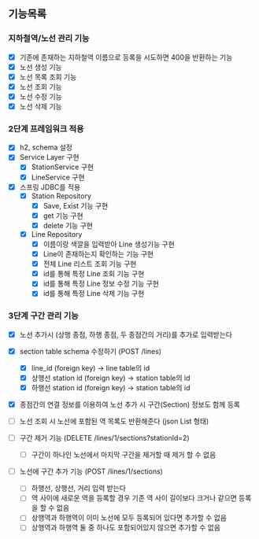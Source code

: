 ## 기능목록

### 지하철역/노선 관리 기능

- [x] 기존에 존재하는 지하철역 이름으로 등록을 시도하면 400을 반환하는 기능
- [x] 노선 생성 기능
- [x] 노선 목록 조회 기능
- [x] 노선 조회 기능
- [x] 노선 수정 기능
- [x] 노선 삭제 기능

### 2단계 프레임워크 적용

- [x] h2, schema 설정
- [x] Service Layer 구현
    - [x] StationService 구현
    - [x] LineService 구현

- [x] 스프링 JDBC를 적용
    - [x] Station Repository
        - [x] Save, Exist 기능 구현
        - [x] get 기능 구현
        - [x] delete 기능 구현
    - [x] Line Repository
        - [x] 이름이랑 색깔을 입력받아 Line 생성기능 구현
        - [x] Line이 존재하는지 확인하는 기능 구현
        - [x] 전체 Line 리스트 조회 기능 구현
        - [x] id를 통해 특정 Line 조회 기능 구현
        - [x] id를 통해 특정 Line 정보 수정 기능 구현
        - [x] id를 통해 특정 Line 삭제 기능 구현

### 3단계 구간 관리 기능
- [x] 노선 추가시 (상행 종점, 하행 종점, 두 종점간의 거리)를 추가로 입력받는다
- [x] section table schema 수정하기 (POST /lines)
    - [x] line_id (foreign key) -> line table의 id
    - [x] 상행선 station id (foreign key) -> station table의 id
    - [x] 하행선 station id (foreign key) -> station table의 id
- [x] 종점간의 연결 정보를 이용하여 노선 추가 시 구간(Section) 정보도 함께 등록

- [ ] 노선 조회 시 노선에 포함된 역 목록도 반환해준다 (json List 형태)

- [ ] 구간 제거 기능 (DELETE /lines/1/sections?stationId=2)
    - [ ] 구간이 하나인 노선에서 마지막 구간을 제거할 때 제거 할 수 없음

- [ ] 노선에 구간 추가 기능 (POST /lines/1/sections)
    - [ ] 하행선, 상행선, 거리 입력 받는다
    - [ ] 역 사이에 새로운 역을 등록할 경우 기존 역 사이 길이보다 크거나 같으면 등록을 할 수 없음
    - [ ] 상행역과 하행역이 이미 노선에 모두 등록되어 있다면 추가할 수 없음
    - [ ] 상행역과 하행역 둘 중 하나도 포함되어있지 않으면 추가할 수 없음